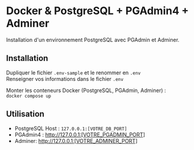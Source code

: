 # Docker & PostgreSQL + PGAdmin4 + Adminer
Installation d'un environnement PostgreSQL avec PGAdmin et Adminer.

## Installation
Dupliquer le fichier `.env-sample` et le renommer en `.env`  
Renseigner vos informations dans le fichier `.env`  

Monter les conteneurs Docker (PostgreSQL, PGAdmin, Adminer) :  
`docker compose up`

## Utilisation
- PostgreSQL Host : `127.0.0.1:[VOTRE_DB_PORT]`  
- PGAdmin4 : http://127.0.0.1:[VOTRE_PGADMIN_PORT]  
- Adminer: http://127.0.0.1:[VOTRE_ADMINER_PORT]  
